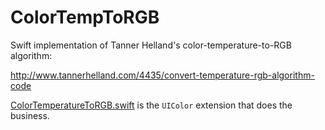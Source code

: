 # ColorTempToRGB
Swift implementation of Tanner Helland's color-temperature-to-RGB algorithm:

http://www.tannerhelland.com/4435/convert-temperature-rgb-algorithm-code

[ColorTemperatureToRGB.swift](https://github.com/davidf2281/ColorTempToRGB/blob/master/Nice%20Light/ColorTemperatureToRGB.swift) is the `UIColor` extension that does the business.
